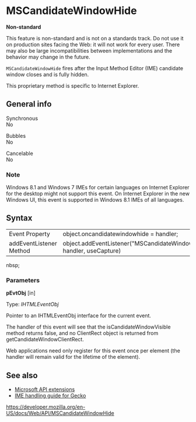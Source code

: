# MSCandidateWindowHide

**Non-standard**

This feature is non-standard and is not on a standards track. Do not use it on production sites facing the Web: it will not work for every user. There may also be large incompatibilities between implementations and the behavior may change in the future.

`MSCandidateWindowHide` fires after the Input Method Editor (IME) candidate window closes and is fully hidden.

This proprietary method is specific to Internet Explorer.

## General info

Synchronous  
No

Bubbles  
No

Cancelable  
No

### Note

Windows 8.1 and Windows 7 IMEs for certain languages on Internet Explorer for the desktop might not support this event. On Internet Explorer in the new Windows UI, this event is supported in Windows 8.1 IMEs of all languages.

## Syntax

<table><tbody><tr class="odd"><td>Event Property</td><td>object.oncandidatewindowhide = handler;</td></tr><tr class="even"><td>addEventListener Method</td><td>object.addEventListener("MSCandidateWindowHide", handler, useCapture)</td></tr></tbody></table>

nbsp;

### Parameters

**pEvtObj** \[in\]

Type: _IHTMLEventObj_

Pointer to an IHTMLEventObj interface for the current event.

The handler of this event will see that the isCandidateWindowVisible method returns false, and no ClientRect object is returned from getCandidateWindowClientRect.

Web applications need only register for this event once per element (the handler will remain valid for the lifetime of the element).

## See also

- [Microsoft API extensions](microsoft_extensions)
- [IME handling guide for Gecko](https://developer.mozilla.org/en-US/docs/Mozilla/IME_handling_guide)

<a href="https://developer.mozilla.org/en-US/docs/Web/API/MSCandidateWindowHide" class="_attribution-link">https://developer.mozilla.org/en-US/docs/Web/API/MSCandidateWindowHide</a>
